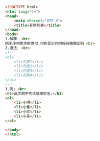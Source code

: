 
<BlogInfo title="18.有序列表" author="白日梦想猿" pv=0 read_times=0 pre_cost_time=0分18秒 category="html5学习" tag_list="['html5学习']" create_time="2020.07.14 17:54:12" update_time="2020.07.14 17:57:53" />

```html
<!DOCTYPE html>
<html lang="en">
<head>
    <meta charset="UTF-8">
    <title>有序列表</title>
</head>
<body>
1.解释: <br>
同无序列表作用类似,但在显示的时候有略微区别 <br>
2.语法: <br>
<!--
<ol>
    <li>列表1</li>
    <li>列表2</li>
    <li>列表3</li>
    <li>列表4</li>
</ol>
-->
3.例: <br>
<h3>此次期中考试成绩排名:</h3>
<ol>
    <li>小明</li>
    <li>小章</li>
    <li>小红</li>
    <li>小吴</li>
</ol>

</body>
</html>
```
